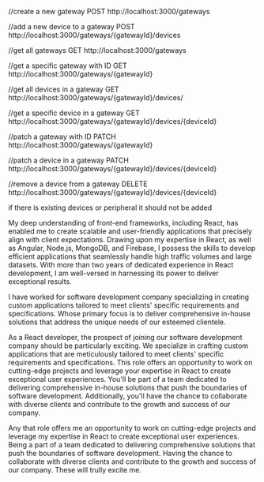 //create a new gateway
POST http://localhost:3000/gateways

//add a new device to a gateway
POST http://localhost:3000/gateways/{gatewayId}/devices

//get all gateways
GET http://localhost:3000/gateways

//get a specific gateway with ID
GET http://localhost:3000/gateways/{gatewayId}

//get all devices in a gateway
GET http://localhost:3000/gateways/{gatewayId}/devices/

//get a specific device in a gateway
GET http://localhost:3000/gateways/{gatewayId}/devices/{deviceId}

//patch a gateway with ID
PATCH http://localhost:3000/gateways/{gatewayId}

//patch a device in a gateway
PATCH http://localhost:3000/gateways/{gatewayId}/devices/{deviceId}

//remove a device from a gateway
DELETE http://localhost:3000/gateways/{gatewayId}/devices/{deviceId}

if there is existing devices or peripheral it should not be added

My deep understanding of front-end frameworks, including React, has enabled me to create scalable and user-friendly applications that precisely align with client expectations. Drawing upon my expertise in React, as well as Angular, Node.js, MongoDB, and Firebase, I possess the skills to develop efficient applications that seamlessly handle high traffic volumes and large datasets. With more than two years of dedicated experience in React development, I am well-versed in harnessing its power to deliver exceptional results.

I have worked for software development company specializing in creating custom applications tailored to meet clients' specific requirements and specifications. Whose primary focus is to deliver comprehensive in-house solutions that address the unique needs of our esteemed clientele.

As a React developer, the prospect of joining our software development company should be particularly exciting. We specialize in crafting custom applications that are meticulously tailored to meet clients' specific requirements and specifications. This role offers an opportunity to work on cutting-edge projects and leverage your expertise in React to create exceptional user experiences. You'll be part of a team dedicated to delivering comprehensive in-house solutions that push the boundaries of software development. Additionally, you'll have the chance to collaborate with diverse clients and contribute to the growth and success of our company.

Any that role offers me an opportunity to work on cutting-edge projects and leverage my expertise in React to create exceptional user experiences. Being a part of a team dedicated to delivering comprehensive solutions that push the boundaries of software development. Having the chance to collaborate with diverse clients and contribute to the growth and success of our company. These will trully excite me.
